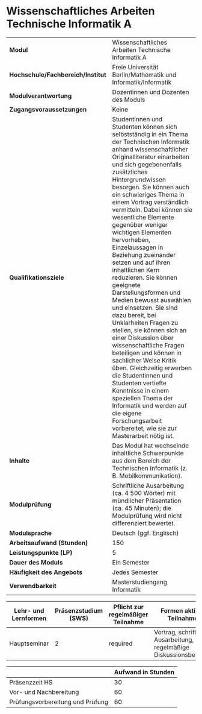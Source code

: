 # Wissenschaftliches Arbeiten Technische Informatik A
|                                    |   |
|------------------------------------|---|
|**Modul**                           | Wissenschaftliches Arbeiten Technische Informatik A |
|**Hochschule/Fachbereich/Institut** | Freie Universität Berlin/Mathematik und Informatik/Informatik |
|**Modulverantwortung**              | Dozentinnen und Dozenten des Moduls |
|**Zugangsvoraussetzungen**          | Keine |
|**Qualifikationsziele**             | Studentinnen und Studenten können sich selbstständig in ein Thema der Technischen Informatik anhand wissenschaftlicher Originalliteratur einarbeiten und sich gegebenenfalls zusätzliches Hintergrundwissen besorgen. Sie können auch ein schwieriges Thema in einem Vortrag verständlich vermitteln. Dabei können sie wesentliche Elemente gegenüber weniger wichtigen Elementen hervorheben, Einzelaussagen in Beziehung zueinander setzen und auf ihren inhaltlichen Kern reduzieren. Sie können geeignete Darstellungsformen und Medien bewusst auswählen und einsetzen. Sie sind dazu bereit, bei Unklarheiten Fragen zu stellen, sie können sich an einer Diskussion über wissenschaftliche Fragen beteiligen und können in sachlicher Weise Kritik üben. Gleichzeitig erwerben die Studentinnen und Studenten vertiefte Kenntnisse in einem speziellen Thema der Informatik und werden auf die eigene Forschungsarbeit vorbereitet, wie sie zur Masterarbeit nötig ist. |
|**Inhalte**                         | Das Modul hat wechselnde inhaltliche Schwerpunkte aus dem Bereich der Technischen Informatik (z. B. Mobilkommunikation). |
|**Modulprüfung**                    | Schriftliche Ausarbeitung (ca. 4 500 Wörter) mit mündlicher Präsentation (ca. 45 Minuten); die Modulprüfung wird nicht differenziert bewertet. |
|**Modulsprache**                    | Deutsch (ggf. Englisch) |
|**Arbeitsaufwand (Stunden)**        | 150 |
|**Leistungspunkte (LP)**            | 5 |
|**Dauer des Moduls**                | Ein Semester |
|**Häufigkeit des Angebots**         | Jedes Semester |
|**Verwendbarkeit**                  | Masterstudiengang Informatik |

| Lehr- und Lernformen | Präsenzstudium <br> (SWS) | Pflicht zur regelmäßiger Teilnahme | Formen aktiver Teilnahme |
| ---------------------|---------------------------|------------------------------------|------------------------- |
| Hauptseminar         | 2                         | required                           | Vortrag, schriftliche Ausarbeitung, regelmäßige Diskussionsbeiträge |

|   | Aufwand in Stunden |
| - |--------------------|
| Präsenzzeit HS                           | 30    |
| Vor- und Nachbereitung                   | 60    |
| Prüfungsvorbereitung und Prüfung         | 60    |
